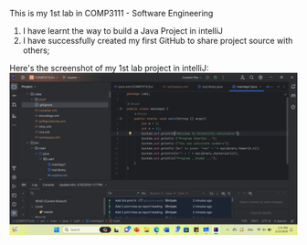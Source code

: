 This is my 1st lab in COMP3111 - Software Engineering 
1. I have learnt the way to build a Java Project in intelliJ
2. I have successfully created my first GitHub to share project source with others;

Here's the screenshot of my 1st lab project in intelliJ:
![img_2.png](img_2.png)